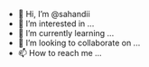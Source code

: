- 👋 Hi, I’m @sahandii
- 👀 I’m interested in ...
- 🌱 I’m currently learning ...
- 💞️ I’m looking to collaborate on ...
- 📫 How to reach me ...

<!---
sahandii/sahandii is a ✨ special ✨ repository because its `README.md` (this file) appears on your GitHub profile.
You can click the Preview link to take a look at your changes.
--->
